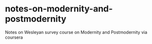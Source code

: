 # notes-on-modernity-and-postmodernity
Notes on Wesleyan survey course on Modernity and Postmodernity via coursera
